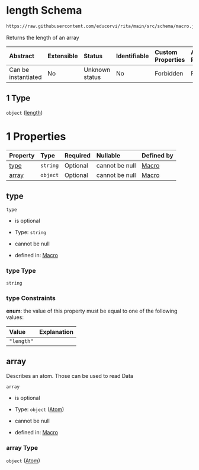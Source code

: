 # length Schema

```txt
https://raw.githubusercontent.com/educorvi/rita/main/src/schema/macro.json#/properties/macro/oneOf/1
```

Returns the length of an array

| Abstract            | Extensible | Status         | Identifiable | Custom Properties | Additional Properties | Access Restrictions | Defined In                                                         |
| :------------------ | :--------- | :------------- | :----------- | :---------------- | :-------------------- | :------------------ | :----------------------------------------------------------------- |
| Can be instantiated | No         | Unknown status | No           | Forbidden         | Forbidden             | none                | [macro.json\*](../../src/schema/macro.json 'open original schema') |

## 1 Type

`object` ([length](macro-properties-macro-oneof-length.md))

# 1 Properties

| Property        | Type     | Required | Nullable       | Defined by                                                                                                                                                                             |
| :-------------- | :------- | :------- | :------------- | :------------------------------------------------------------------------------------------------------------------------------------------------------------------------------------- |
| [type](#type)   | `string` | Optional | cannot be null | [Macro](macro-properties-macro-oneof-length-properties-type.md 'https://raw.githubusercontent.com/educorvi/rita/main/src/schema/macro.json#/properties/macro/oneOf/1/properties/type') |
| [array](#array) | `object` | Optional | cannot be null | [Macro](atom.md 'https://raw.githubusercontent.com/educorvi/rita/main/src/schema/atom.json#/properties/macro/oneOf/1/properties/array')                                                |

## type

`type`

-   is optional

-   Type: `string`

-   cannot be null

-   defined in: [Macro](macro-properties-macro-oneof-length-properties-type.md 'https://raw.githubusercontent.com/educorvi/rita/main/src/schema/macro.json#/properties/macro/oneOf/1/properties/type')

### type Type

`string`

### type Constraints

**enum**: the value of this property must be equal to one of the following values:

| Value      | Explanation |
| :--------- | :---------- |
| `"length"` |             |

## array

Describes an atom. Those can be used to read Data

`array`

-   is optional

-   Type: `object` ([Atom](atom.md))

-   cannot be null

-   defined in: [Macro](atom.md 'https://raw.githubusercontent.com/educorvi/rita/main/src/schema/atom.json#/properties/macro/oneOf/1/properties/array')

### array Type

`object` ([Atom](atom.md))
